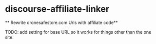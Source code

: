 # discourse-affiliate-linker

** Rewrite dronesafestore.com Urls with affiliate code**

TODO: add setting for base URL so it works for things other than the one site.
